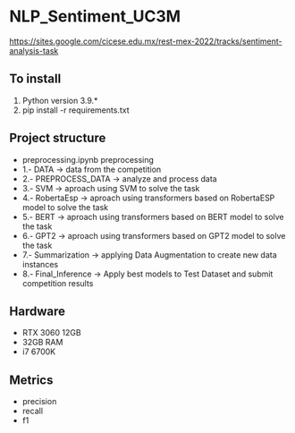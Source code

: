# NLP_Sentiment_UC3M
https://sites.google.com/cicese.edu.mx/rest-mex-2022/tracks/sentiment-analysis-task

## To install
1. Python version 3.9.*
2. pip install -r requirements.txt

## Project structure
- preprocessing.ipynb preprocessing
- 1.- DATA -> data from the competition
- 2.- PREPROCESS_DATA -> analyze and process data
- 3.- SVM -> aproach using SVM to solve the task  
- 4.- RobertaEsp -> aproach using transformers based on RobertaESP model to solve the task  
- 5.- BERT -> aproach using transformers based on BERT model to solve the task  
- 6.- GPT2 -> aproach using transformers based on GPT2 model to solve the task  
- 7.- Summarization -> applying Data Augmentation to create new data instances
- 8.- Final_Inference -> Apply best models to Test Dataset and submit competition results

## Hardware
- RTX 3060 12GB
- 32GB RAM
- i7 6700K

## Metrics
- precision
- recall
- f1